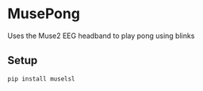 # MusePong

Uses the Muse2 EEG headband to play pong using blinks

## Setup
``` pip install muselsl ```
